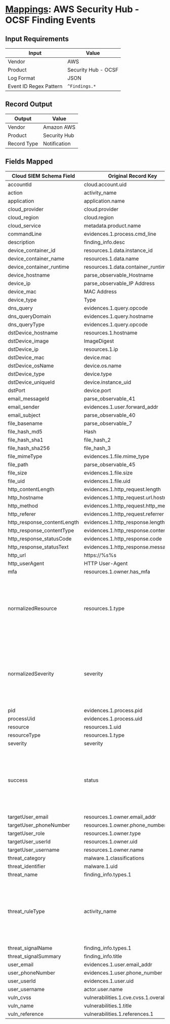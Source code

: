 # [Mappings](README.md): AWS Security Hub - OCSF Finding Events

## Input Requirements

|Input|Value|
|-----|-----|
|Vendor|AWS|
|Product|Security Hub - OCSF|
|Log Format|JSON|
|Event ID Regex Pattern|`^Findings.*`|

## Record Output

|Output|Value|
|------|-----|
|Vendor|Amazon AWS|
|Product|Security Hub|
|Record Type|Notification|

## Fields Mapped

|Cloud SIEM Schema Field|Original Record Key|Notes|
|-----------------------|-------------------|-----|
|accountId|cloud.account.uid||
|action|activity_name||
|application|application.name||
|cloud_provider|cloud.provider||
|cloud_region|cloud.region||
|cloud_service|metadata.product.name||
|commandLine|evidences.1.process.cmd_line||
|description|finding_info.desc||
|device_container_id|resources.1.data.instance_id||
|device_container_name|resources.1.data.name||
|device_container_runtime|resources.1.data.container_runtime||
|device_hostname|parse_observable_Hostname||
|device_ip|parse_observable_IP Address||
|device_mac|MAC Address||
|device_type|Type||
|dns_query|evidences.1.query.opcode||
|dns_queryDomain|evidences.1.query.hostname||
|dns_queryType|evidences.1.query.opcode||
|dstDevice_hostname|resources.1.hostname||
|dstDevice_image|ImageDigest||
|dstDevice_ip|resources.1.ip||
|dstDevice_mac|device.mac||
|dstDevice_osName|device.os.name||
|dstDevice_type|device.type||
|dstDevice_uniqueId|device.instance_uid||
|dstPort|device.port||
|email_messageId|parse_observable_41||
|email_sender|evidences.1.user.forward_addr||
|email_subject|parse_observable_40||
|file_basename|parse_observable_7||
|file_hash_md5|Hash||
|file_hash_sha1|file_hash_2||
|file_hash_sha256|file_hash_3||
|file_mimeType|evidences.1.file.mime_type||
|file_path|parse_observable_45||
|file_size|evidences.1.file.size||
|file_uid|evidences.1.file.uid||
|http_contentLength|evidences.1.http_request.length||
|http_hostname|evidences.1.http_request.url.hostname||
|http_method|evidences.1.http_request.http_method||
|http_referer|evidences.1.http_request.referrer||
|http_response_contentLength|evidences.1.http_response.length||
|http_response_contentType|evidences.1.http_response.content_type||
|http_response_statusCode|evidences.1.http_response.code||
|http_response_statusText|evidences.1.http_response.message||
|http_url|https://%s%s||
|http_userAgent|HTTP User-Agent||
|mfa|resources.1.owner.has_mfa||
|normalizedResource|resources.1.type|This is a lookup field. More info to come in the catalog later...|
|normalizedSeverity|severity|This is a lookup field. More info to come in the catalog later...|
|pid|evidences.1.process.pid||
|processUid|evidences.1.process.uid||
|resource|resources.1.uid||
|resourceType|resources.1.type||
|severity|severity||
|success|status|This is a lookup field. More info to come in the catalog later...|
|targetUser_email|resources.1.owner.email_addr||
|targetUser_phoneNumber|resources.1.owner.phone_number||
|targetUser_role|resources.1.owner.type||
|targetUser_userId|resources.1.owner.uid||
|targetUser_username|resources.1.owner.name||
|threat_category|malware.1.classifications||
|threat_identifier|malware.1.uid||
|threat_name|finding_info.types.1||
|threat_ruleType|activity_name|This is a lookup field. More info to come in the catalog later...|
|threat_signalName|finding_info.types.1||
|threat_signalSummary|finding_info.title||
|user_email|evidences.1.user.email_addr||
|user_phoneNumber|evidences.1.user.phone_number||
|user_userId|evidences.1.user.uid||
|user_username|actor.user.name||
|vuln_cvss|vulnerabilities.1.cve.cvss.1.overall_score||
|vuln_name|vulnerabilities.1.title||
|vuln_reference|vulnerabilities.1.references.1||

